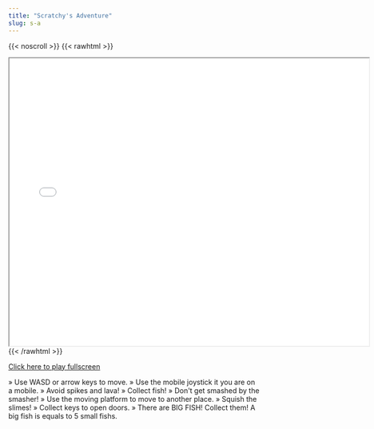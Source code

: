 ```yaml
---
title: "Scratchy's Adventure"
slug: s-a
---
```


{{< noscroll >}}
{{< rawhtml >}}
<iframe width="720" height="576" name="iframe" src="/cjs-garchive/s-a/index.html"></iframe>
{{< /rawhtml >}}

[Click here to play fullscreen](/cjs-garchive/s-a/index.html)

» Use WASD or arrow keys to move.
» Use the mobile joystick it you are on a mobile.
» Avoid spikes and lava!
» Collect fish! 
» Don't get smashed by the smasher!
» Use the moving platform to move to another place.
» Squish the slimes!
» Collect keys to open doors.
» There are BIG FISH! Collect them! A big fish is equals 
   to 5 small fishs.
